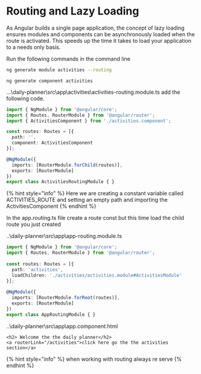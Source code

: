 # Routing and Lazy Loading

As Angular builds a single page application, the concept of lazy loading ensures modules and components can be asynchronously loaded when the route is activated. This speeds up the time it takes to load your application to a needs only basis.

Run the following commands in the command line

```bash
ng generate module activities --routing
```

```text
ng generate component activities
```

...\daily-planner\src\app\activities\activities-routing.module.ts add the following code. 

```typescript
import { NgModule } from '@angular/core';
import { Routes, RouterModule } from '@angular/router';
import { ActivitiesComponent } from './activities.component';

const routes: Routes = [{
  path: '',
  component: ActivitiesComponent
}];

@NgModule({
  imports: [RouterModule.forChild(routes)],
  exports: [RouterModule]
})
export class ActivitiesRoutingModule { }
```

{% hint style="info" %}
Here we are creating a constant variable called ACTIVITIES\_ROUTE and setting an empty path and importing the ActivitiesComponent
{% endhint %}

In the app.routing.ts file create a route const but this time load the child route you just created

..\daily-planner\src\app\app-routing.module.ts

```typescript
import { NgModule } from '@angular/core';
import { Routes, RouterModule } from '@angular/router';
 
const routes: Routes = [{
  path: 'activities',
  loadChildren: './activities/activities.module#ActivitiesModule'
}];
 
@NgModule({
  imports: [RouterModule.forRoot(routes)],
  exports: [RouterModule]
})
export class AppRoutingModule { }
```

..\daily-planner\src\app\app.component.html

```text
<h2> Welcome the the daily planner</h2>
<a routerLink="/activities">click here go the the activities section</a>
```

{% hint style="info" %}
when working with routing always re serve
{% endhint %}

